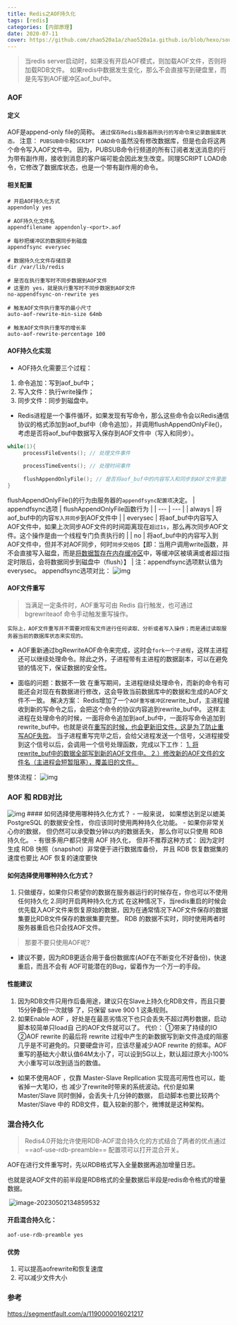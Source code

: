 ```yaml
---
title: Redis之AOF持久化
tags: [redis]   
categories: [内部原理]
date: 2020-07-11
cover: https://github.com/zhao520a1a/zhao520a1a.github.io/blob/hexo/source/cover/Redis-AOF.jpg?raw=true
---
```



> 当redis server启动时，如果没有开启AOF模式，则加载AOF文件，否则将加载RDB文件。
如果redis中数据发生变化，那么不会直接写到硬盘里，而是先写到AOF缓冲区aof_buf中。

### AOF

#### 定义

AOF是append-only file的简称。
`通过保存Redis服务器所执行的写命令来记录数据库状态。`
注意：
`PUBSUB命令`和`SCRIPT LOAD命令`虽然没有修改数据库，但是也会将这两个命令写入AOF文件中。
因为，PUBSUB命令行频道的所有订阅者发送消息的行为带有副作用，接收到消息的客户端可能会因此发生改变。同理SCRIPT LOAD命令，它修改了数据库状态，也是一个带有副作用的命令。


#### 相关配置
```
# 开启AOF持久化方式
appendonly yes

# AOF持久化文件名
appendfilename appendonly-<port>.aof

# 每秒把缓冲区的数据同步到磁盘
appendfsync everysec

# 数据持久化文件存储目录
dir /var/lib/redis

# 是否在执行重写时不同步数据到AOF文件
# 这里的 yes，就是执行重写时不同步数据到AOF文件
no-appendfsync-on-rewrite yes

# 触发AOF文件执行重写的最小尺寸
auto-aof-rewrite-min-size 64mb

# 触发AOF文件执行重写的增长率
auto-aof-rewrite-percentage 100
```

#### AOF持久化实现
- AOF持久化需要三个过程：
1. 命令追加：写到aof_buf中；
2. 写入文件：执行write操作；
3. 同步文件：同步到磁盘中。

- Redis进程是一个事件循环，如果发现有写命令，那么这些命令会以Redis通信协议的格式添加到aof_buf中（命令追加），并调用flushAppendOnlyFile()，考虑是否将aof_buf中数据写入保存到AOF文件中（写入和同步）。
``` c
while(1){
     processFileEvents(); // 处理文件事件
     
     processTimeEvents(); // 处理时间事件
    
     flushAppendOnlyFile(); // 是否将aof_buf中的内容写入和同步到AOF文件里面
}
```
flushAppendOnlyFile()的行为由服务器的`appendfsync配置项`决定。
| appendfsync选项 | flushAppendOnlyFile函数行为 |
| --- | --- |
| always | 将aof_buf中的内容`写入并同步`到AOF文件中 |
| everysec | 将aof_buf中内容写入AOF文件中，如果上次同步AOF文件的时间距离现在`超过1s`，那么再次同步AOF文件。这个操作是由一个线程专门负责执行的 |
| no | 将aof_buf中的内容写入到AOF文件中，但并不对AOF同步，何时`同步交给OS`【即：当用户调用write函数，并不会直接写入磁盘，而是<u>将数据暂存在内存缓冲区</u>中，等缓冲区被填满或者超过指定时限后，会将数据同步到磁盘中（flush）】 |
注：appendfsync选项默认值为everysec。
appendfsync选项对比：
<img src="Redis之AOF持久化/09E7475D-D476-432F-8141-6B3CB9415E8C.png" alt="img" />

#### AOF文件重写
> 当满足一定条件时，AOF重写可由 Redis 自行触发，也可通过bgrewriteaof 命令手动触发重写操作。

`实际上，AOF文件重写并不需要对现有文件进行任何读取、分析或者写入操作；而是通过读取服务器当前的数据库状态来实现的。`

- AOF重新通过bgRewriteAOF命令来完成，这时会`fork一个子进程`，这样主进程还可以继续处理命令。除此之外，子进程带有主进程的数据副本，可以在避免锁的情况下，保证数据的安全性。

- 面临的问题：数据不一致
在重写期间，主进程继续处理命令，而新的命令有可能还会对现在有数据进行修改，这会导致当前数据库中的数据和生成的AOF文件不一致。
解决方案：
Redis增加了一个`AOF重写缓冲区`rewrite_buf，主进程接收到新的写命令之后，会把这个命令的协议内容追到rewrite_buf中。
这样主进程在处理命令的时候，一面将命令追加到aof_buf中，一面将写命令追加到rewrite_buf中。也就是说在<u>重写的时候，也会更新旧文件，这是为了防止重写AOF失败</u>。
当子进程重写完毕之后，会给父进程发送一个信号，父进程接受到这个信号以后，会调用一个信号处理函数，完成以下工作：
<u>1. 将rewrite_buf中的数据全部写到新的AOF文件中。
2.）修改新的AOF文件的文件名（主进程会短暂阻塞），覆盖旧的文件。</u>

整体流程：
<img src="Redis之AOF持久化/95A91F9D-062A-48FC-96A3-E65D4146D999.jpg" alt="img" />

### AOF 和 RDB对比
<img src="Redis之AOF持久化/D6992DF7-76F1-48A0-BD93-27BC384788AA.png" alt="img" />
#### 如何选择使用哪种持久化方式？
- 一般来说， 如果想达到足以媲美 PostgreSQL 的数据安全性， 你应该同时使用两种持久化功能。
- 如果你非常关心你的数据， 但仍然可以承受数分钟以内的数据丢失， 那么你可以只使用 RDB 持久化。
- 有很多用户都只使用 AOF 持久化， 但并不推荐这种方式： 因为定时生成 RDB 快照（snapshot）非常便于进行数据库备份， 并且 RDB 恢复数据集的速度也要比 AOF 恢复的速度要快


#### 如何选择使用哪种持久化方式？
1. 只做缓存，如果你只希望你的数据在服务器运行的时候存在，你也可以不使用任何持久化 2.同时开启两种持久化方式
在这种情况下，当redis重启的时候会优先载入AOF文件来恢复原始的数据，因为在通常情况下AOF文件保存的数据集要比RDB文件保存的数据集要完整。
RDB 的数据不实时，同时使用两者时服务器重启也只会找AOF文件。

> 那要不要只使用AOF呢?
- 建议不要，因为RDB更适合用于备份数据库(AOF在不断变化不好备份)，快速重启，而且不会有 AOF可能潜在的Bug，留着作为一个万一的手段。


#### 性能建议
1. 因为RDB文件只用作后备用途，建议只在Slave上持久化RDB文件，而且只要15分钟备份一次就够 了，只保留 save 900 1 这条规则。
2. 如果Enable AOF ，好处是在最恶劣情况下也只会丢失不超过两秒数据，启动脚本较简单只load自 己的AOF文件就可以了。
代价：
①带来了持续的IO 
②AOF rewrite 的最后将 rewrite 过程中产生的新数据写到新文件造成的阻塞几乎是不可避免的。只要硬盘许可，应该尽量减少AOF rewrite 的频率。AOF重写的基础大小默认值64M太小了，可以设到5G以上，默认超过原大小100%大小重写可以改到适当的数值。
- 如果不使用AOF ，仅靠 Master-Slave Repllcation 实现高可用性也可以，能省掉一大笔IO，也 减少了rewrite时带来的系统波动。代价是如果Master/Slave 同时倒掉，会丢失十几分钟的数据， 启动脚本也要比较两个 Master/Slave 中的 RDB文件，载入较新的那个，微博就是这种架构。
### 混合持久化

> Redis4.0开始允许使用RDB-AOF混合持久化的方式结合了两者的优点通过 ==aof-use-rdb-preamble== 配置项可以打开混合开关。

AOF在进行文件重写时，先以RDB格式写入全量数据再追加增量日志。

也就是说AOF文件的前半段是RDB格式的全量数据后半段是redis命令格式的增量数据。

​			 	![image-20230502134859532](Redis%E4%B9%8BAOF%E6%8C%81%E4%B9%85%E5%8C%96/image-20230502134859532.png)      

#### 开启混合持久化：

```  bash
aof-use-rdb-preamble yes  
```

#### 优势

1. 可以提高aofrewrite和恢复速度
2. 可以减少文件大小



### 参考
https://segmentfault.com/a/1190000016021217

